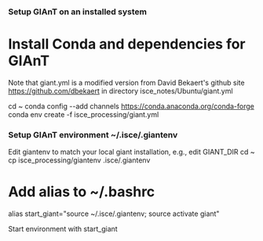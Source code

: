 ### Setup GIAnT on an installed system

# Install Conda and dependencies for GIAnT
Note that giant.yml is a modified version from David Bekaert's github site https://github.com/dbekaert in directory isce_notes/Ubuntu/giant.yml

cd ~
conda config --add channels https://conda.anaconda.org/conda-forge
conda env create -f isce_processing/giant.yml

### Setup GIAnT environment ~/.isce/.giantenv
Edit giantenv to match your local giant installation, e.g., edit GIANT_DIR
cd ~
cp isce_processing/giantenv .isce/.giantenv

# Add alias to ~/.bashrc
alias start_giant="source ~/.isce/.giantenv; source activate giant"

Start environment with start_giant

